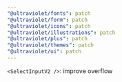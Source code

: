 ```yaml
---
"@ultraviolet/fonts": patch
"@ultraviolet/form": patch
"@ultraviolet/icons": patch
"@ultraviolet/illustrations": patch
"@ultraviolet/plus": patch
"@ultraviolet/themes": patch
"@ultraviolet/ui": patch
---
```


`<SelectInputV2 />`: improve overflow

